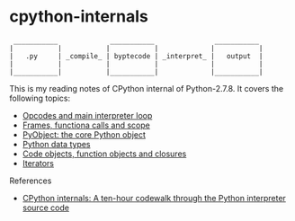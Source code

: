 # cpython-internals
```
 ___________             ___________               ___________ 
|           |           |           |             |           |
|   .py     | _compile_ | byptecode | _interpret_ |   output  |
|           |           |           |             |           |
|___________|           |___________|             |___________|
```
This is my reading notes of CPython internal of Python-2.7.8. It covers the following topics:
* [Opcodes and main interpreter loop](opcodes-and-main-interpreter-loop.md)
* [Frames, functiona calls and scope](frames-function-calls-and-scope.md)
* [PyObject: the core Python object](pyobject-the-core-python-object.md)
* [Python data types](python-data-types.md)
* [Code objects, function objects and closures](code-objects-function-objects-and-closures.md)
* [Iterators](iterators.md)

References
* [CPython internals: A ten-hour codewalk through the Python interpreter source code](http://pgbovine.net/cpython-internals.htm)
